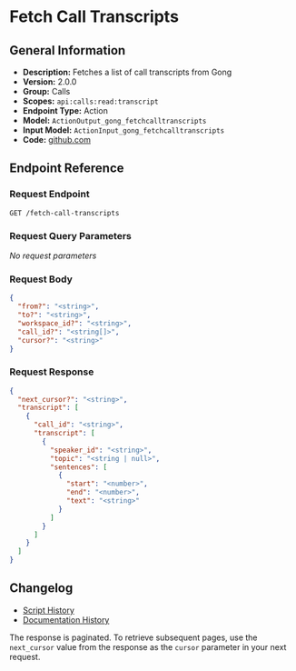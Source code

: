 <!-- BEGIN GENERATED CONTENT -->
# Fetch Call Transcripts

## General Information

- **Description:** Fetches a list of call transcripts from Gong
- **Version:** 2.0.0
- **Group:** Calls
- **Scopes:** `api:calls:read:transcript`
- **Endpoint Type:** Action
- **Model:** `ActionOutput_gong_fetchcalltranscripts`
- **Input Model:** `ActionInput_gong_fetchcalltranscripts`
- **Code:** [github.com](https://github.com/NangoHQ/integration-templates/tree/main/integrations/gong/actions/fetch-call-transcripts.ts)


## Endpoint Reference

### Request Endpoint

`GET /fetch-call-transcripts`

### Request Query Parameters

_No request parameters_

### Request Body

```json
{
  "from?": "<string>",
  "to?": "<string>",
  "workspace_id?": "<string>",
  "call_id?": "<string[]>",
  "cursor?": "<string>"
}
```

### Request Response

```json
{
  "next_cursor?": "<string>",
  "transcript": [
    {
      "call_id": "<string>",
      "transcript": [
        {
          "speaker_id": "<string>",
          "topic": "<string | null>",
          "sentences": [
            {
              "start": "<number>",
              "end": "<number>",
              "text": "<string>"
            }
          ]
        }
      ]
    }
  ]
}
```

## Changelog

- [Script History](https://github.com/NangoHQ/integration-templates/commits/main/integrations/gong/actions/fetch-call-transcripts.ts)
- [Documentation History](https://github.com/NangoHQ/integration-templates/commits/main/integrations/gong/actions/fetch-call-transcripts.md)

<!-- END  GENERATED CONTENT -->
The response is paginated. To retrieve subsequent pages, use the `next_cursor` value from the response as the `cursor` parameter in your next request.
